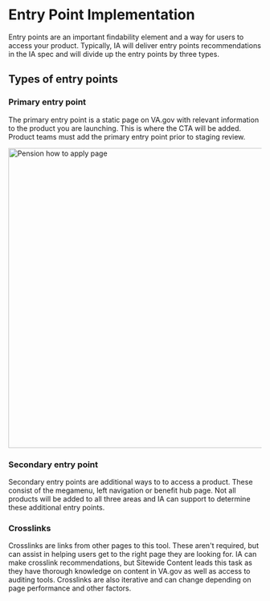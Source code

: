 # Entry Point Implementation
Entry points are an important findability element and a way for users to access your product. Typically, IA will deliver entry points recommendations in the IA spec and will divide up the entry points by three types.

## Types of entry points

### Primary entry point
The primary entry point is a static page on VA.gov with relevant information to the product you are launching. This is where the CTA will be added. Product teams must add the primary entry point prior to staging review.


<img width="598" alt="Pension how to apply page" src="https://github.com/user-attachments/assets/2c994fe8-419e-461f-83a7-91fd4e9ca614">


### Secondary entry point
Secondary entry points are additional ways to to access a product. These consist of the megamenu, left navigation or benefit hub page. Not all products will be added to all three areas and IA can support to determine these additional entry points.

### Crosslinks
Crosslinks are links from other pages to this tool. These aren't required, but can assist in helping users get to the right page they are looking for. IA can make crosslink recommendations, but Sitewide Content leads this task as they have thorough knowledge on content in VA.gov as well as access to auditing tools. Crosslinks are also iterative and can change depending on page performance and other factors.
